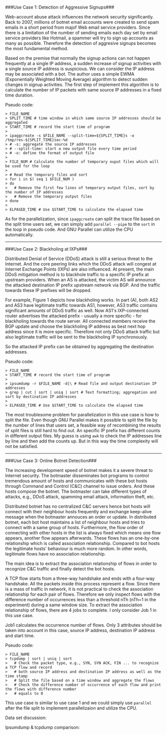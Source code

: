 ###Use Case 1: Detection of Aggressive Signups###   
   
Web-account abuse attack influences the network security significantly. Back to 2007, millions of botnet email accounts were created to send spam emails in a short period from majof Web email service providers. Since there is a limitation of the number of sending emails each day set by email service providers like Hotmail, a spammer will try to sign up accounts as many as possible. Therefore the detection of aggresive signups becomes the most fundamental method.   
   
Based on the premise that normally the signup actions can not happen frequently at a single IP address, a sudden increase of signup activities with a single source IP address is suspicious. We can consider the IP address may be associated with a bot. The author uses a simple EWMA (Exponentially Weighted Moving Average) algorithm to detect sudden changes in signup activities. The first step of implement this algorithm is to calculate the number of IP packets with same source IP addresses in a fixed time duration.   
   
Pseudo code:   
   
```
> FILE_NAME
> SPLIT_TIME # time window in which same source IP addresses should be aggregated
> START_TIME # record the start time of program
> 
> ipaggcreate -s $FILE_NAME --split-time=${SPLIT_TIME}s -o /tmp/res-${SPLIT_TIME}sec-%d
> # -s: aggregate the source IP addresses
> # --split-time: start a new output file every time period
> # -o: define the format of output file
> 
> FILE_NUM # Calculate the number of temporary ouput files which will be used for the loop
> 
> # Read the temporary files and sort
> for i in $( seq 1 $FILE_NUM )
> do
> 	# Remove the first few lines of temporary output files, sort by the number of IP addresses
> 	# Remove the temporary output files
> done
> 
> ELPASED_TIME # Use $START_TIME to calculate the elapsed time
```   
   
As for the parallelization, since `ipaggcreate` can split the trace file based on the split time users set, we can simply add `parallel --pipe` to the `sort` in the loop in pseudo code. And GNU Parallel can utilize the CPU automatically.   

---   

###Use Case 2: Blackholing at IXPs###   
   
Distributed Denial of Service (DDoS) attack is still a serious threat to the Internet. And the core peering links which the DDoS attack will congest at Internet Exchange Points (IXPs) are also influenced. At present, the main DDoS mitigation method is to blackhole traffic to a specific IP prefix at upstream providers. When an AS is attacked, the victim AS will announce the attacked destination IP prefix upstream network via BGP. And the traffic towards these IP prefixes will be dropped.   
   
For example, Figure 1 depicts how blackholing works. In part (A), both AS2 and AS3 have legitimate traffic towards AS1, however, AS3 traffic contains significant amounts of DDoS traffic as well. Now AS1's IXP-connected router advertises the attacked prefix - usually a more specific - for blackholing towards the route server. All connected members receive the BGP update and choose the blackholing IP address as best next hop address since it is more specific. Therefore not only DDoS attack traffic but also legitimate traffic will be sent to the blackholing IP synchronously.   
   
So the attacked IP prefix can be obtained by aggregating the destination addresses.   

Pseudo code:   
   
```
> FILE_NAME
> START_TIME # record the start time of program
>
> ipsumdump -r $FILE_NAME -d|\ # Read file and output destination IP addresses
> grep | cut | sort | uniq | sort # Text formatting; aggregation and sort by destination IP addresses
>
> ELPASED_TIME # Use $START_TIME to calculate the elapsed time
```   
The most troublesome problem for parallelization in this use case is how to split the file. Even though GNU Parallel makes it possible to split the file by the number of lines that users set, a feasible way of recombining the results of split files is still hard to find out. An specific IP prefix has different counts in different output files. My guess is using `awk` to check the IP addresses line by line and then add the counts up. But in this way the time complexity will not be satisfied.   
   
---   
   
###Use Case 3: Online Botnet Detection###   
   
The increasing development speed of botnet makes it a severe threat to Internet security. The botmaster disseminates bot programs to control tremendous amount of hosts and communicates with these bot hosts through Command and Control (C&C) channel to issue orders. And these hosts compose the botnet. The botmaster can take different types of attacks, e.g., DDoS attack, spamming email attack, information theft, etc.   
   
Distributed botnet has no centralized C&C servers hence bot hosts will connect with their neighbour hosts frequently and exchange keep-alive message when the botmaster annouces an order or update. In distributed botnet, each bot host maintains a list of neighbour hosts and tries to connect with a same group of hosts. Furthermore, the flow order of connecting with other hosts in the list is always fixed which means one flow appears, another flow appears afterwards. These flows has an one-by-one relationship which is called association relationship. Compared to bot hosts the legitimate hosts' behaviour is much more random. In other words, legitimate flows have no association relationship.   
   
The main idea is to extract the association relationship of flows in order to recognize C&C traffic and finally detect the bot hosts.   
   
A TCP flow starts from a three-way handshake and ends with a four-way handshake. All the packets inside this process represent a flow. Since there is a mass of traffic in network, it is not practical to check the association relationship for each pair of flows. Therefore we only inspect flows with the difference number of occurrences less than a threshold nTh (nTh=1 in the experiment) during a same window size. To extract the association relationship of flows, there are 4 jobs to complete. I only consider Job 1 in this use case.   
   
Job1 calculates the occurrence number of flows. Only 3 attributes should be taken into account in this case, source IP address, destination IP address and start time.   
   
Pseudo code:   
   
```
> FILE_NAME
> tcpdump | sort | uniq | sort
> 	# Check the packet type, e.g., SYN, SYN ACK, FIN ... to recognize a TCP flow and record 
> 	# both source IP address and destination IP address as well as the time stamp
> 	# Split the file based on a time window and aggregate the flows
> 	# Check the difference number of occurrence of each flow and print the flows with difference number 
> 	# equals to 0
```   

This use case is similar to use case 1 and we could simply use `parallel` after the file split to implement parallelizaion and utilize the CPU.   
   
Data set discussion:   
   
Ipsumdump & tcpdump comparison:   
